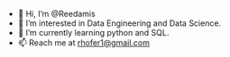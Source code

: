 - 👋 Hi, I’m @Reedamis
- 👀 I’m interested in Data Engineering and Data Science.
- 🌱 I’m currently learning python and SQL.
- 📫 Reach me at rhofer1@gmail.com

<!---
Reedamis/Reedamis is a ✨ special ✨ repository because its `README.md` (this file) appears on your GitHub profile.
You can click the Preview link to take a look at your changes.
--->
